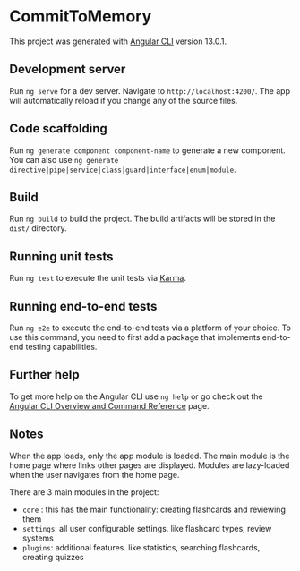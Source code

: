 # CommitToMemory

This project was generated with [Angular CLI](https://github.com/angular/angular-cli) version 13.0.1.

## Development server

Run `ng serve` for a dev server. Navigate to `http://localhost:4200/`. The app will automatically reload if you change any of the source files.

## Code scaffolding

Run `ng generate component component-name` to generate a new component. You can also use `ng generate directive|pipe|service|class|guard|interface|enum|module`.

## Build

Run `ng build` to build the project. The build artifacts will be stored in the `dist/` directory.

## Running unit tests

Run `ng test` to execute the unit tests via [Karma](https://karma-runner.github.io).

## Running end-to-end tests

Run `ng e2e` to execute the end-to-end tests via a platform of your choice. To use this command, you need to first add a package that implements end-to-end testing capabilities.

## Further help

To get more help on the Angular CLI use `ng help` or go check out the [Angular CLI Overview and Command Reference](https://angular.io/cli) page.


## Notes

When the app loads, only the app module is loaded.
The main module is the home page where links other pages are displayed.
Modules are lazy-loaded when the user navigates from the home page.

There are 3  main modules in the project:
- `core` : this has the main functionality: creating flashcards and reviewing them 
- `settings`: all user configurable settings. like flashcard types, review systems
- `plugins`: additional features. like statistics, searching flashcards, creating quizzes 
